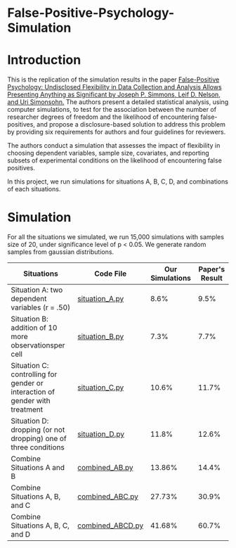 # False-Positive-Psychology-Simulation

# Introduction
This is the replication of the simulation results in the paper [False-Positive Psychology: Undisclosed Flexibility in Data Collection and Analysis Allows Presenting 
Anything as Significant by Joseph P. Simmons, Leif D. Nelson, and Uri Simonsohn.](https://journals.sagepub.com/doi/pdf/10.1177/0956797611417632)
The authors present a detailed statistical analysis, using computer simulations, to test for the association between the number of researcher degrees of freedom and 
the likelihood of encountering false-positives, and propose a disclosure-based solution to address this problem by providing six requirements for authors and four 
guidelines for reviewers.

The authors conduct a simulation that assesses the impact of flexibility in choosing dependent variables, sample size, covariates, and reporting subsets of experimental 
conditions on the likelihood of encountering false positives. 

In this project, we run simulations for situations A, B, C, D, and combinations of each situations.


# Simulation 
For all the situations we simulated, we run 15,000 simulations with samples size of 20, under significance level of p < 0.05. 
We generate random samples from gaussian distributions.

| Situations                                                                  | Code File                            | Our Simulations | Paper's Result |
|-----------------------------------------------------------------------------|--------------------------------------|-----------------|----------------|
| Situation A: two dependent variables (r = .50)                              | [situation_A.py](situation_A.py)     | 8.6%            | 9.5%           |   
| Situation B: addition of 10 more observationsper cell                       | [situation_B.py](situation_B.py)     | 7.3%            | 7.7%           |
| Situation C: controlling for gender or interaction of gender with treatment | [situation_C.py](situation_C.py)     | 10.6%           | 11.7%          |
| Situation D: dropping (or not dropping) one of three conditions             | [situation_D.py](situation_D.py)     | 11.8%           | 12.6%          |
| Combine Situations A and B                                                  | [combined_AB.py](combined_AB.py)     | 13.86%          | 14.4%          |
| Combine Situations A, B, and C                                              | [combined_ABC.py](combined_ABC.py)   | 27.73%          | 30.9%          |
| Combine Situations A, B, C, and D                                           | [combined_ABCD.py](combined_ABCD.py) | 41.68%          | 60.7%          |